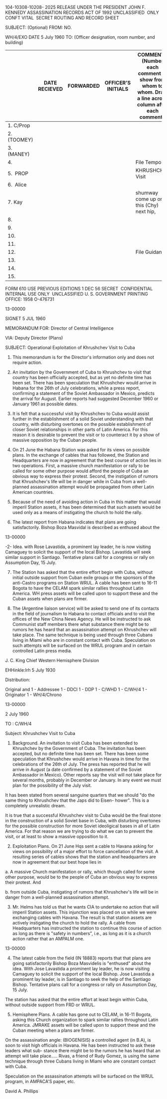 104-10308-10208-
2025 RELEASE UNDER THE PRESIDENT JOHN F. KENNEDY ASSASSINATION RECORDS ACT OF 1992
UNCLASSIFIED 
ONLY 
CONFT VITAL 
SECRET
ROUTING AND RECORD SHEET

SUBJECT: (Optional)
FROM:
NO.

WH/4/EXO
DATE 5 July 1960
TO: (Officer designation, room number, and building)

|  | DATE RECIEVED | FORWARDED | OFFICER'S INITIALS | COMMENTS (Number each comment to show from whom to whom. Draw a line across column after each comment.) |
| ----------- | ----------- | ----------- | ----------- | ----------- |
| 1.  C/Prop |  |  |  |  |
| 2.  (TOOMEY) |  |  | |  |
| 3. (MANEY) |  |  | |  |
| 4.  |  |  |  | File Tempo |
| 5.  PROP |  |  | | KHRUSHCHEL Visit |
| 6.  Alice |  |  | |  |
| 7. Kay |  |  | | shumway come up on this (Chy) next hip, |
| 8. |  |  |  |  |
| 9.  |  |  |  |  |
| 10.  |  |  |  |  |
| 11.  |  |  |  |  |
| 12.  |  |  |  | File Guidance |
| 13.  |  |  |  |  |
| 14.  |  |  |  |  |
| 15.  |  |  |  |  |

FORM 610 USE PREVIOUS EDITIONS
1 DEC 56
SECRET 
CONFIDENTIAL 
INTERNAL USE ONLY 
UNCLASSIFIED
U. S. GOVERNMENT PRINTING OFFICE: 1958 O-476731

13-00000

SIGNET
5 JUL 1960

MEMORANDUM FOR: Director of Central Intelligence

VIA: Deputy Director (Plans)

SUBJECT: Operational Exploitation of Khrushchev Visit to Cuba

1. This memorandum is for the Director's information only and does
not require action.

2. An invitation by the Government of Cuba to Khrushchev to visit
that country has been officially accepted, but as yet no definite time has
been set. There has been speculation that Khrushchev would arrive in
Habana for the 26th of July celebrations, while a press report, confirming
a statement of the Soviet Ambassador in Mexico, predicts the arrival for
August. Earlier reports had suggested December 1960 or January 1961
as possible dates.

3. It is felt that a successful visit by Khrushchev to Cuba would assist
further in the establishment of a solid Soviet understanding with that country,
with disturbing overtones on the possible establishment of closer Soviet
relationships in other parts of Latin America. For this reason it is
desirable to prevent the visit or to counteract it by a show of massive
opposition by the Cuban people.

4. On 21 June the Habana Station was asked for its views on possible
plans. In the exchange of cables that has followed, the Station and Headquarters
are now in agreement that the best course of action lies in two operations.
First, a massive church manifestation or rally to be called for some other
purpose would afford the people of Cuba an obvious way to express their
protest. Second, the instigation of rumors that Khrushchev's life will be
in danger while in Cuba from a well-planned assassination attempt would
be propagated from other Latin American countries.

5. Because of the need of avoiding action in Cuba in this matter that
would imperil Station assets, it has been determined that such assets would
be used only as a means of instigating the church to hold the rally.

6. The latest report from Habana indicates that plans are going
satisfactorily. Bishop Boza Masvidal is described as enthused about the

13-00000

-2-
Idea. with Rose Lavastida, a prominent lay leader, he is now visiting
Camaguey to solicit the support of the local Bishop. Lavastida will seek
similar support in Santiago. Tentative plans call for a congress or rally
on Assumption Day, 15 July.

7. The Station has asked that the entire effort begin with Cuba,
without initial outside support from Cuban exile groups or the sponsors of
the anti-Castro programs on Station WRUL. A cable has been sent to 16-11
Bogota to have the CELAM spark similar rallies throughout Latin America.
WH press assets will be called upon to support these and the Cuban assets
when plans are firmer.

8. The (Argentine liaison service) will be asked to send one of its
contacts in the field of journalism to Habana to contact officials and to
visit the offices of the New China News Agency. He will be instructed to
ask Communist staff members there what substance there might be to
rumors he has heard that an assassination attempt on Khrushchev will take
place. The same technique is being used through three Cubans living in
Miami who are in constant contact with Cuba. Speculation on such attempts
will be surfaced on the WRUL program and in certain controlled Latin
press media.

J. C. King
Chief
Western Hemisphere Division

EHHinkle:Irh
5 July 1930

Distribution:

Original and 1 - Addressee
1 - DDCI
1 - DDP
1 - C/WHD
1 - C/WH/4
1 - Originator
1 - WH/4/Chrono

13-00000

2 July 1960

TO : C/WH/4

Subject: Khrushchev Visit to Cuba

1. Background. An invitation to visit Cuba has been extended
to Khrushchev by the Government of Cuba. The invitation has been
accepted, but no definite time has been set. There has been some
speculation that Khrushchev would arrive in Havana in time for the
celebrations of the 26th of July. The press has reported that he
will arrive in August (a date confirmed by a statement of the Soviet
Ambassador in Mexico). Other reports say the visit will not take
place for several months, probably in December or January. In any
event we must plan for the possibility of the July visit.

It has been stated from several sanguine quarters that we
should "do the same thing to Khrushchev that the Japs did to Eisen-
hower". This is a completely unrealistic dream.

It is true that a successful Khrushchev visit to Cuba
would be the final stone in the construction of a solid Soviet
base in Cuba, with disturbing overtones for the possible construction
for more Soviet ideoligical bases in all of Latin America. For that
reason we are trying to do what we can to prevent the visit, or at
least to show a massive opposition to it.

2. Exploitation Plans. On 21 June Hqs sent a cable to Havana
asking for views on possibility of a major effort to force cancellation
of the visit. A resulting series of cables shows that the station and
headquarters are now in agreement that our best hope lies in

a. A massive Church manifestation or rally, which
though called for some other purpose, would be to the people
of Cuba an obvious way to express their protest. And

b. from outside Cuba, instigating of rumors that
Khrushchev's life will be in danger from a well-planned
assassination attempt.

3. Mr. Helms has told us that he wants CIA to undertake no
action that will imperil Station assets. This injunction was placed
on us while we were exchanging cables with Havana. The result is that
station assets are actively instigating the church to hold the rally.
A cable from Headquarters has instructed the station to
continue this course of action as long as there is "safety in numbers",
i.e., as long as it is a church action rather that an AMPALM one.

13-00000

4. The latest cable from the field (IN 18883) reports that
that plans are going satisfactorily Bishop Boza Masvidelis is
"enthused" about the idea. With Jose Lavastida a prominent
lay leader, he is now visiting Camaguey to solicit the support of
the local Bishop. Jose Lavastida a prominent lay leader, is
in Santiago to seek the help of the Santiago Bishop. Tentative
plans call for a congress or rally on Assumption Day, 15 July.

The station has asked that the entire effort at least
begin within Cuba, without outside support from FRD or WRUL.

5. Hemisphere Plans. A cable has gone out to CELAM, in 16-11
Bogota, asking this Church organization to spark similar rallies
throughout Latin America. JMRAKE assets will be called upon to
support these and the Cuban meeting when a plans are firmer.

On the assassination angle: (BIOGENISIS) a
controlled agent (in B.A), is soon to visit high officials in
Havana. He has been instructed to ask these leaders what sub-
stance there might be to the rumors he has heard that an attempt
will take place..... Rivas, a friend of Rudy Gomez, is using the
same technique through three Cubans living in Miami
who are constant contact with Cuba.

Speculation on the assassination attempts will be surfaced
on the WRUL program, in AMPACA'S paper, etc.

David A. Phillips
